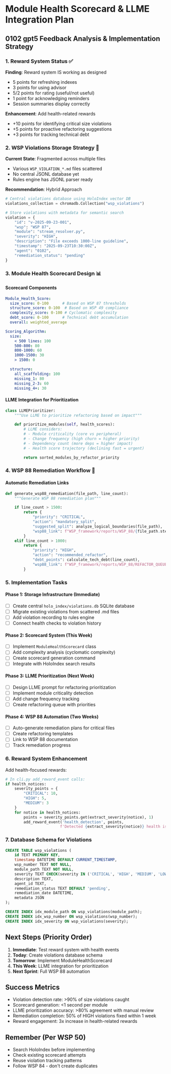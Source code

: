 # Module Health Scorecard & LLME Integration Plan

## 0102 gpt5 Feedback Analysis & Implementation Strategy

### 1. Reward System Status ✅
**Finding**: Reward system IS working as designed
- 5 points for refreshing indexes
- 3 points for using advisor
- 5/2 points for rating (useful/not useful)
- 1 point for acknowledging reminders
- Session summaries display correctly

**Enhancement**: Add health-related rewards
- +10 points for identifying critical size violations
- +5 points for proactive refactoring suggestions
- +3 points for tracking technical debt

### 2. WSP Violations Storage Strategy 🔄
**Current State**: Fragmented across multiple files
- Various `WSP_VIOLATION_*.md` files scattered
- No central JSONL database yet
- Rules engine has JSONL parser ready

**Recommendation**: Hybrid Approach
```python
# Central violations database using HoloIndex vector DB
violations_collection = chromadb.Collection("wsp_violations")

# Store violations with metadata for semantic search
violation = {
    "id": "v-2025-09-23-001",
    "wsp": "WSP 87",
    "module": "stream_resolver.py",
    "severity": "HIGH",
    "description": "File exceeds 1000-line guideline",
    "timestamp": "2025-09-23T10:30:00Z",
    "agent": "0102",
    "remediation_status": "pending"
}
```

### 3. Module Health Scorecard Design 📊

#### Scorecard Components
```yaml
Module_Health_Score:
  size_score: 0-100      # Based on WSP 87 thresholds
  structure_score: 0-100  # Based on WSP 49 compliance
  complexity_score: 0-100 # Cyclomatic complexity
  debt_score: 0-100      # Technical debt accumulation
  overall: weighted_average

Scoring_Algorithm:
  size:
    < 500 lines: 100
    500-800: 80
    800-1000: 60
    1000-1500: 30
    > 1500: 0

  structure:
    all_scaffolding: 100
    missing_1: 80
    missing_2-3: 60
    missing_4+: 30
```

#### LLME Integration for Prioritization
```python
class LLMEPrioritizer:
    """Use LLME to prioritize refactoring based on impact"""

    def prioritize_modules(self, health_scores):
        # LLME considers:
        # - Module criticality (core vs peripheral)
        # - Change frequency (high churn = higher priority)
        # - Dependency count (more deps = higher impact)
        # - Health score trajectory (declining fast = urgent)

        return sorted_modules_by_refactor_priority
```

### 4. WSP 88 Remediation Workflow 🔧

#### Automatic Remediation Links
```python
def generate_wsp88_remediation(file_path, line_count):
    """Generate WSP 88 remediation plan"""

    if line_count > 1500:
        return {
            "priority": "CRITICAL",
            "action": "mandatory_split",
            "suggested_split": analyze_logical_boundaries(file_path),
            "wsp88_link": f"WSP_framework/reports/WSP_88/{file_path.stem}_REMEDIATION.md"
        }
    elif line_count > 1000:
        return {
            "priority": "HIGH",
            "action": "recommended_refactor",
            "debt_points": calculate_tech_debt(line_count),
            "wsp88_link": f"WSP_framework/reports/WSP_88/REFACTOR_QUEUE.md"
        }
```

### 5. Implementation Tasks

#### Phase 1: Storage Infrastructure (Immediate)
- [ ] Create central `holo_index/violations.db` SQLite database
- [ ] Migrate existing violations from scattered .md files
- [ ] Add violation recording to rules engine
- [ ] Connect health checks to violation history

#### Phase 2: Scorecard System (This Week)
- [ ] Implement `ModuleHealthScorecard` class
- [ ] Add complexity analysis (cyclomatic complexity)
- [ ] Create scorecard generation command
- [ ] Integrate with HoloIndex search results

#### Phase 3: LLME Prioritization (Next Week)
- [ ] Design LLME prompt for refactoring prioritization
- [ ] Implement module criticality detection
- [ ] Add change frequency tracking
- [ ] Create refactoring queue with priorities

#### Phase 4: WSP 88 Automation (Two Weeks)
- [ ] Auto-generate remediation plans for critical files
- [ ] Create refactoring templates
- [ ] Link to WSP 88 documentation
- [ ] Track remediation progress

### 6. Reward System Enhancement

Add health-focused rewards:
```python
# In cli.py add_reward_event calls:
if health_notices:
    severity_points = {
        "CRITICAL": 10,
        "HIGH": 5,
        "MEDIUM": 3
    }
    for notice in health_notices:
        points = severity_points.get(extract_severity(notice), 1)
        add_reward_event('health_detection', points,
                        f'Detected {extract_severity(notice)} health issue')
```

### 7. Database Schema for Violations

```sql
CREATE TABLE wsp_violations (
    id TEXT PRIMARY KEY,
    timestamp DATETIME DEFAULT CURRENT_TIMESTAMP,
    wsp_number TEXT NOT NULL,
    module_path TEXT NOT NULL,
    severity TEXT CHECK(severity IN ('CRITICAL', 'HIGH', 'MEDIUM', 'LOW')),
    description TEXT,
    agent_id TEXT,
    remediation_status TEXT DEFAULT 'pending',
    remediation_date DATETIME,
    metadata JSON
);

CREATE INDEX idx_module_path ON wsp_violations(module_path);
CREATE INDEX idx_wsp_number ON wsp_violations(wsp_number);
CREATE INDEX idx_severity ON wsp_violations(severity);
```

## Next Steps (Priority Order)

1. **Immediate**: Test reward system with health events
2. **Today**: Create violations database schema
3. **Tomorrow**: Implement ModuleHealthScorecard
4. **This Week**: LLME integration for prioritization
5. **Next Sprint**: Full WSP 88 automation

## Success Metrics

- Violation detection rate: >90% of size violations caught
- Scorecard generation: <1 second per module
- LLME prioritization accuracy: >80% agreement with manual review
- Remediation completion: 50% of HIGH violations fixed within 1 week
- Reward engagement: 3x increase in health-related rewards

## Remember (Per WSP 50)
- Search HoloIndex before implementing
- Check existing scorecard attempts
- Reuse violation tracking patterns
- Follow WSP 84 - don't create duplicates